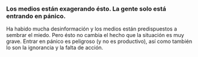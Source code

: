 ### Los medios están exagerando ésto. La gente solo está entrando en pánico.

Ha habido mucha desinformación y los medios están predispuestos a sembrar el miedo. Pero ésto no cambia el hecho que la situación es muy grave. Entrar en pánico es peligroso (y no es productivo), así como también lo son la ignorancia y la falta de acción.
